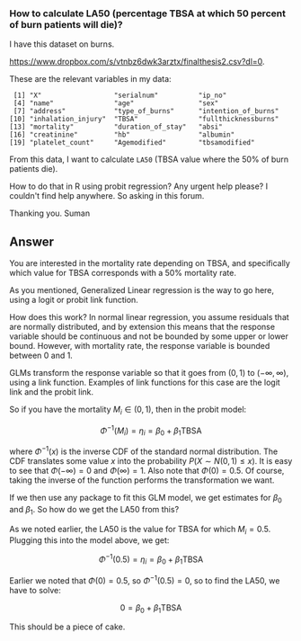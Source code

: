 ### How to calculate LA50 (percentage TBSA at which 50 percent of burn patients will die)?

I have this dataset on burns.

https://www.dropbox.com/s/vtnbz6dwk3arztx/finalthesis2.csv?dl=0.

These are the relevant variables in my data:

     [1] "X"                  "serialnum"          "ip_no"             
     [4] "name"               "age"                "sex"               
     [7] "address"            "type_of_burns"      "intention_of_burns"
    [10] "inhalation_injury"  "TBSA"               "fullthicknessburns"
    [13] "mortality"          "duration_of_stay"   "absi"              
    [16] "creatinine"         "hb"                 "albumin"           
    [19] "platelet_count"     "Agemodified"        "tbsamodified"     

From this data, I want to calculate `LA50` (TBSA value where the 50% of burn patients die).

How to do that in R using probit regression? Any urgent help please? I couldn't find help anywhere. So asking in this forum.

Thanking you.
Suman



## Answer


You are interested in the mortality rate depending on TBSA, and specifically which value for TBSA corresponds with a 50% mortality rate.

As you mentioned, Generalized Linear regression is the way to go here, using a logit or probit link function.

How does this work? In normal linear regression, you assume residuals that are normally distributed, and by extension this means that the response variable should be continuous and not be bounded by some upper or lower bound. However, with mortality rate, the response variable is bounded between 0 and 1. 

GLMs transform the response variable so that it goes from $(0,1)$ to $(-\infty,\infty)$, using a link function. Examples of link functions for this case are the logit link and the probit link.

So if you have the mortality $M_i \in (0,1)$, then in the probit model:

$$\Phi^{-1}(M_i) = \eta_i = \beta_0 + \beta_1\textrm{TBSA}$$

where $\Phi^{-1}(x)$ is the inverse CDF of the standard normal distribution. The CDF translates some value $x$ into the probability $P(X\sim N(0,1) \leq x)$. It is easy to see that $\Phi(-\infty)=0$ and $\Phi(\infty)=1$. Also note that $\Phi(0)=0.5$. Of course, taking the inverse of the function performs the transformation we want.

If we then use any package to fit this GLM model, we get estimates for $\beta_0$ and $\beta_1$. So how do we get the LA50 from this?

As we noted earlier, the LA50 is the value for TBSA for which $M_i = 0.5$. Plugging this into the model above, we get:

$$\Phi^{-1}(0.5) = \eta_i = \beta_0 + \beta_1\textrm{TBSA}$$

Earlier we noted that $\Phi(0)=0.5$, so $\Phi^{-1}(0.5)=0$, so to find the LA50, we have to solve:

$$0 = \beta_0 + \beta_1\textrm{TBSA}$$

This should be a piece of cake.
